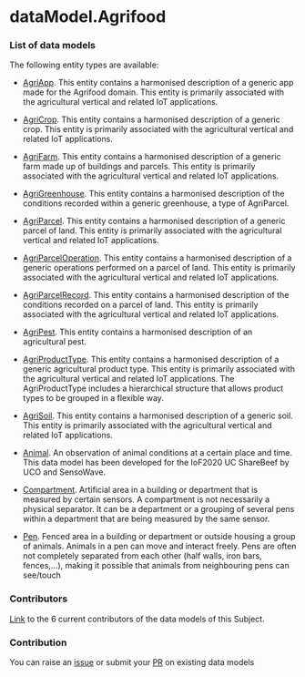 # dataModel.Agrifood


### List of data models

The following entity types are available:
- [AgriApp](https://github.com/smart-data-models/dataModel.Agrifood/blob/master/AgriApp/README.md). This entity contains a harmonised description of a generic app made for the Agrifood domain. This entity is primarily associated with the agricultural vertical and related IoT applications.

- [AgriCrop](https://github.com/smart-data-models/dataModel.Agrifood/blob/master/AgriCrop/README.md). This entity contains a harmonised description of a generic crop. This entity is primarily associated with the agricultural vertical and related IoT applications.

- [AgriFarm](https://github.com/smart-data-models/dataModel.Agrifood/blob/master/AgriFarm/README.md). This entity contains a harmonised description of a generic farm made up of buildings and parcels. This entity is primarily associated with the agricultural vertical and related IoT applications.

- [AgriGreenhouse](https://github.com/smart-data-models/dataModel.Agrifood/blob/master/AgriGreenhouse/README.md). This entity contains a harmonised description of the conditions recorded within a generic greenhouse, a type of AgriParcel.

- [AgriParcel](https://github.com/smart-data-models/dataModel.Agrifood/blob/master/AgriParcel/README.md). This entity contains a harmonised description of a generic parcel of land. This entity is primarily associated with the agricultural vertical and related IoT applications.

- [AgriParcelOperation](https://github.com/smart-data-models/dataModel.Agrifood/blob/master/AgriParcelOperation/README.md). This entity contains a harmonised description of a generic operations performed on a parcel of land. This entity is primarily associated with the agricultural vertical and related IoT applications.

- [AgriParcelRecord](https://github.com/smart-data-models/dataModel.Agrifood/blob/master/AgriParcelRecord/README.md). This entity contains a harmonised description of the conditions recorded on a parcel of land. This entity is primarily associated with the agricultural vertical and related IoT applications.

- [AgriPest](https://github.com/smart-data-models/dataModel.Agrifood/blob/master/AgriPest/README.md). This entity contains a harmonised description of an agricultural pest. 

- [AgriProductType](https://github.com/smart-data-models/dataModel.Agrifood/blob/master/AgriProductType/README.md). This entity contains a harmonised description of a generic agricultural product type. This entity is primarily associated with the agricultural vertical and related IoT applications. The AgriProductType includes a hierarchical structure that allows product types to be grouped in a flexible way.

- [AgriSoil](https://github.com/smart-data-models/dataModel.Agrifood/blob/master/AgriSoil/README.md). This entity contains a harmonised description of a generic soil. This entity is primarily associated with the agricultural vertical and related IoT applications.

- [Animal](https://github.com/smart-data-models/dataModel.Agrifood/blob/master/Animal/README.md). An observation of animal conditions at a certain place and time. This data model has been developed for the IoF2020 UC ShareBeef by UCO and SensoWave.

- [Compartment](https://github.com/smart-data-models/dataModel.Agrifood/blob/master/Compartment/README.md). Artificial area in a building or department that is measured by certain sensors. A compartment is not necessarily a physical separator. It can be a department or a grouping of several pens within a department that are being measured by the same sensor.

- [Pen](https://github.com/smart-data-models/dataModel.Agrifood/blob/master/Pen/README.md). Fenced area in a building or department or outside housing a group of animals. Animals in a pen can move and interact freely. Pens are often not completely separated from each other (half walls, iron bars, fences,…), making it possible that animals from neighbouring pens can see/touch



### Contributors
[Link](https://github.com/smart-data-models/dataModel.Agrifood/blob/master/CONTRIBUTORS.yaml) to the 6 current contributors of the data models of this Subject.


### Contribution
You can raise an [issue](https://github.com/smart-data-models/dataModel.Agrifood/issues) or submit your [PR](https://github.com/smart-data-models/dataModel.Agrifood/pulls) on existing data models


